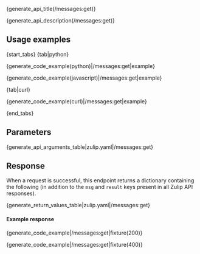 {generate_api_title(/messages:get)}

{generate_api_description(/messages:get)}

## Usage examples

{start_tabs}
{tab|python}

{generate_code_example(python)|/messages:get|example}

{generate_code_example(javascript)|/messages:get|example}

{tab|curl}

{generate_code_example(curl)|/messages:get|example}

{end_tabs}

## Parameters

{generate_api_arguments_table|zulip.yaml|/messages:get}

## Response

When a request is successful, this endpoint returns a dictionary
containing the following (in addition to the `msg` and `result` keys
present in all Zulip API responses).

{generate_return_values_table|zulip.yaml|/messages:get}

#### Example response

{generate_code_example|/messages:get|fixture(200)}

{generate_code_example|/messages:get|fixture(400)}
